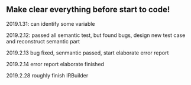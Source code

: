 ## Make clear everything before start to code! ##
2019.1.31: can identify some variable

2019.2.12: passed all semantic test, but found bugs, design new test case and reconstruct semantic part

2019.2.13 bug fixed, senmantic passed, start elaborate error report

2019.2.14 error report elaborate finished

2019.2.28 roughly finish IRBuilder

